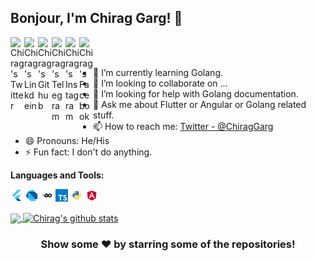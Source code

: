 ## Bonjour, I'm Chirag Garg! 👋

<a href="https://twitter.com/ChiragG60642348">
  <img align="left" alt="Chirag's Twitter" width="22px" src="https://cdn.jsdelivr.net/npm/simple-icons@v3/icons/twitter.svg" />
</a>
<a href="https://www.linkedin.com/in/chirag-garg-a18411175/">
  <img align="left" alt="Chirag's Linkdein" width="22px" src="https://cdn.jsdelivr.net/npm/simple-icons@v3/icons/linkedin.svg" />
</a>
<a href="https://github.com/DeVil2O">
  <img align="left" alt="Chirag's Github" width="22px" src="https://cdn.jsdelivr.net/npm/simple-icons@v3/icons/github.svg" />
</a>
<a href="https://t.me/leviv2">
  <img align="left" alt="Chirag's Telegram" width="22px" src="https://cdn.jsdelivr.net/npm/simple-icons@v3/icons/telegram.svg" />
</a>
<a href="https://www.instagram.com/_chirag_593/">
  <img align="left" alt="Chirag's Instagram" width="22px" src="https://cdn.jsdelivr.net/npm/simple-icons@v3/icons/instagram.svg" />
</a>
<a href="https://www.facebook.com/profile.php?id=100026187023363">
  <img align="left" alt="Chirag's Facebook" width="22px" src="https://cdn.jsdelivr.net/npm/simple-icons@v3/icons/facebook.svg" />
</a>

<br/>
<br/>



- 🌱 I’m currently learning Golang.
- 👯 I’m looking to collaborate on ...
- 🤔 I’m looking for help with Golang documentation.
- 💬 Ask me about Flutter or Angular or Golang related stuff.
- 📫 How to reach me: [Twitter - @ChiragGarg](https://twitter.com/ChiragG60642348)
- 😄 Pronouns: He/His
- ⚡ Fun fact: I don't do anything.



**Languages and Tools:**  

<code><img height="20" src="https://raw.githubusercontent.com/github/explore/80688e429a7d4ef2fca1e82350fe8e3517d3494d/topics/flutter/flutter.png"></code>
<code><img height="20" src="https://raw.githubusercontent.com/github/explore/80688e429a7d4ef2fca1e82350fe8e3517d3494d/topics/dart/dart.png"></code>
<code><img height="20" src="https://raw.githubusercontent.com/github/explore/80688e429a7d4ef2fca1e82350fe8e3517d3494d/topics/go/go.png"></code>
<code><img height="20" src="https://raw.githubusercontent.com/github/explore/80688e429a7d4ef2fca1e82350fe8e3517d3494d/topics/typescript/typescript.png"></code>
<code><img height="20" src="https://raw.githubusercontent.com/github/explore/80688e429a7d4ef2fca1e82350fe8e3517d3494d/topics/python/python.png"></code>
<code><img height="20" src="https://raw.githubusercontent.com/github/explore/80688e429a7d4ef2fca1e82350fe8e3517d3494d/topics/angular/angular.png"></code>    

<a href="https://github.com/DeVil2O">
  <img align="center" src="https://github-readme-stats.vercel.app/api/top-langs/?username=DeVil2O&theme=dark&hide_langs_below=1" />
</a>
<a href="https://github.com/DeVil2O">
 <img align="center" src="https://github-readme-stats.vercel.app/api?username=DeVil2O&show_icons=true&theme=dracula&line_height=27" alt="Chirag's github stats"/>
</a>
<div align="center">

### Show some ❤️ by starring some of the repositories!

</div>

